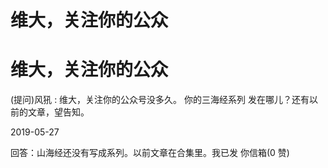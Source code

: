 # 维大，关注你的公众

# 维大，关注你的公众

(提问)风犼 : 维大，关注你的公众号没多久。 你的三海经系列 发在哪儿？还有以前的文章，望告知。

2019-05-27

回答：山海经还没有写成系列。以前文章在合集里。我已发 你信箱(0 赞)